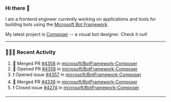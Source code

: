 ### Hi there 👋

I am a frontend engineer currently working on applications and tools for building bots using the [Microsoft Bot Framework](https://dev.botframework.com/).

My latest project is [Composer](https://github.com/microsoft/BotFramework-Composer) -- a visual bot designer. Check it out!

---

### 👨🏻‍💻 Recent Activity

<!--START_SECTION:activity-->
1. 🎉 Merged PR [#4358](https://github.com/microsoft/BotFramework-Composer/pull/4358) in [microsoft/BotFramework-Composer](https://github.com/microsoft/BotFramework-Composer)
2. 💪 Opened PR [#4358](https://github.com/microsoft/BotFramework-Composer/pull/4358) in [microsoft/BotFramework-Composer](https://github.com/microsoft/BotFramework-Composer)
3. ❗️ Opened issue [#4357](https://github.com/microsoft/BotFramework-Composer/issues/4357) in [microsoft/BotFramework-Composer](https://github.com/microsoft/BotFramework-Composer)
4. 🎉 Merged PR [#4336](https://github.com/microsoft/BotFramework-Composer/pull/4336) in [microsoft/BotFramework-Composer](https://github.com/microsoft/BotFramework-Composer)
5. ❗️ Closed issue [#4274](https://github.com/microsoft/BotFramework-Composer/issues/4274) in [microsoft/BotFramework-Composer](https://github.com/microsoft/BotFramework-Composer)
<!--END_SECTION:activity-->

---

<!--
**a-b-r-o-w-n/a-b-r-o-w-n** is a ✨ _special_ ✨ repository because its `README.md` (this file) appears on your GitHub profile.

Here are some ideas to get you started:

- 🔭 I’m currently working on ...
- 🌱 I’m currently learning ...
- 👯 I’m looking to collaborate on ...
- 🤔 I’m looking for help with ...
- 💬 Ask me about ...
- 📫 How to reach me: ...
- 😄 Pronouns: ...
- ⚡ Fun fact: ...
-->
